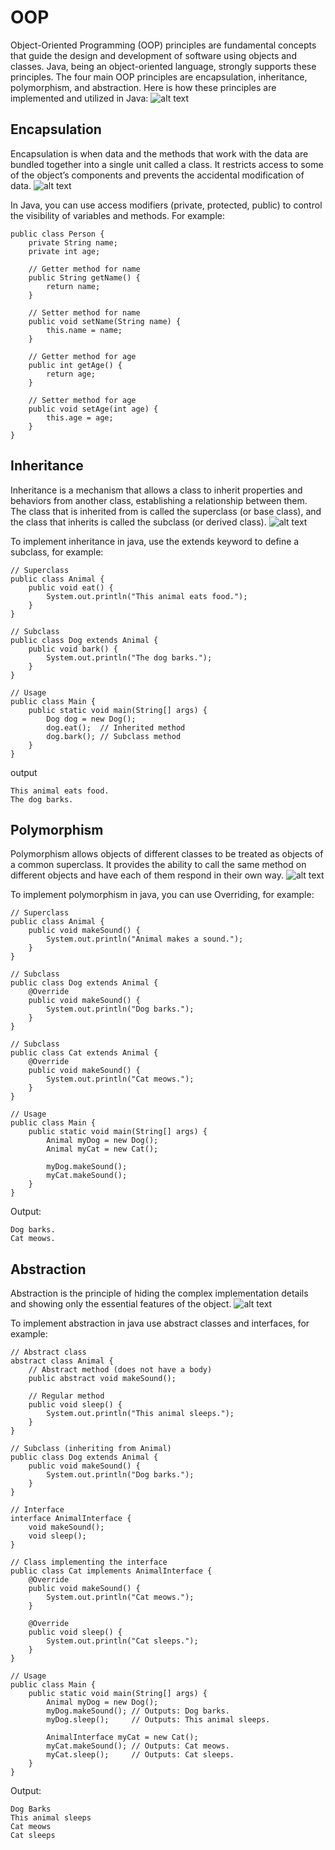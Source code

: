 # OOP

Object-Oriented Programming (OOP) principles are fundamental concepts that guide the design and development of software using objects and classes. Java, being an object-oriented language, strongly supports these principles. The four main OOP principles are encapsulation, inheritance, polymorphism, and abstraction. Here is how these principles are implemented and utilized in Java:
![alt text](https://github.com/Zaniiiii/Fpt-Assignment1/blob/main/Assignment2/images/oop.png?raw=true)

## Encapsulation

Encapsulation is when data and the methods that work with the data are bundled together into a single unit called a class. It restricts access to some of the object’s components and prevents the accidental modification of data.
![alt text](https://github.com/Zaniiiii/Fpt-Assignment1/blob/main/Assignment2/images/encapsulation.png?raw=true)

In Java, you can use access modifiers (private, protected, public) to control the visibility of variables and methods. For example:
```
public class Person {
    private String name;
    private int age;

    // Getter method for name
    public String getName() {
        return name;
    }

    // Setter method for name
    public void setName(String name) {
        this.name = name;
    }

    // Getter method for age
    public int getAge() {
        return age;
    }

    // Setter method for age
    public void setAge(int age) {
        this.age = age;
    }
}
```

## Inheritance
Inheritance is a mechanism that allows a class to inherit properties and behaviors from another class, establishing a relationship between them. The class that is inherited from is called the superclass (or base class), and the class that inherits is called the subclass (or derived class).
![alt text](https://github.com/Zaniiiii/Fpt-Assignment1/blob/main/Assignment2/images/inheritance.png?raw=true)

To implement inheritance in java, use the extends keyword to define a subclass, for example:
```
// Superclass
public class Animal {
    public void eat() {
        System.out.println("This animal eats food.");
    }
}

// Subclass
public class Dog extends Animal {
    public void bark() {
        System.out.println("The dog barks.");
    }
}

// Usage
public class Main {
    public static void main(String[] args) {
        Dog dog = new Dog();
        dog.eat();  // Inherited method
        dog.bark(); // Subclass method
    }
}
```
output
```
This animal eats food.
The dog barks.
```

## Polymorphism
Polymorphism allows objects of different classes to be treated as objects of a common superclass. It provides the ability to call the same method on different objects and have each of them respond in their own way.
![alt text](https://github.com/Zaniiiii/Fpt-Assignment1/blob/main/Assignment2/images/polymorphism.png?raw=true)

To implement polymorphism in java, you can use Overriding, for example:
```
// Superclass
public class Animal {
    public void makeSound() {
        System.out.println("Animal makes a sound.");
    }
}

// Subclass
public class Dog extends Animal {
    @Override
    public void makeSound() {
        System.out.println("Dog barks.");
    }
}

// Subclass
public class Cat extends Animal {
    @Override
    public void makeSound() {
        System.out.println("Cat meows.");
    }
}

// Usage
public class Main {
    public static void main(String[] args) {
        Animal myDog = new Dog();
        Animal myCat = new Cat();
        
        myDog.makeSound();
        myCat.makeSound();
    }
}
```
Output:
```
Dog barks.
Cat meows.
```

## Abstraction
Abstraction is the principle of hiding the complex implementation details and showing only the essential features of the object.
![alt text](https://github.com/Zaniiiii/Fpt-Assignment1/blob/main/Assignment2/images/abstraction.png?raw=true)

To implement abstraction in java use abstract classes and interfaces, for example:
```
// Abstract class
abstract class Animal {
    // Abstract method (does not have a body)
    public abstract void makeSound();

    // Regular method
    public void sleep() {
        System.out.println("This animal sleeps.");
    }
}

// Subclass (inheriting from Animal)
public class Dog extends Animal {
    public void makeSound() {
        System.out.println("Dog barks.");
    }
}

// Interface
interface AnimalInterface {
    void makeSound();
    void sleep();
}

// Class implementing the interface
public class Cat implements AnimalInterface {
    @Override
    public void makeSound() {
        System.out.println("Cat meows.");
    }

    @Override
    public void sleep() {
        System.out.println("Cat sleeps.");
    }
}

// Usage
public class Main {
    public static void main(String[] args) {
        Animal myDog = new Dog();
        myDog.makeSound(); // Outputs: Dog barks.
        myDog.sleep();     // Outputs: This animal sleeps.

        AnimalInterface myCat = new Cat();
        myCat.makeSound(); // Outputs: Cat meows.
        myCat.sleep();     // Outputs: Cat sleeps.
    }
}
```
Output:
```
Dog Barks
This animal sleeps
Cat meows
Cat sleeps
```
